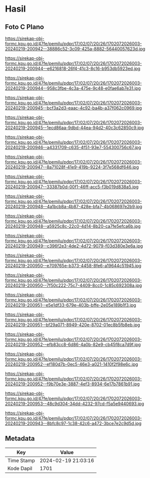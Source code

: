 # Hasil

## Foto C Plano

https://sirekap-obj-formc.kpu.go.id/47fe/pemilu/pdpr/17/02/07/20/26/1702072026003-20240219-200942--38886c52-3c09-425a-8882-56440057623d.jpg

https://sirekap-obj-formc.kpu.go.id/47fe/pemilu/pdpr/17/02/07/20/26/1702072026003-20240219-200944--e6216818-26f4-41c3-8c16-b953db5923ed.jpg

https://sirekap-obj-formc.kpu.go.id/47fe/pemilu/pdpr/17/02/07/20/26/1702072026003-20240219-200944--958c3fbe-4c3a-475e-9c48-e0fae6ab7e31.jpg

https://sirekap-obj-formc.kpu.go.id/47fe/pemilu/pdpr/17/02/07/20/26/1702072026003-20240219-200945--bcf3a2d3-eaac-4c92-ba4b-a37f062c0969.jpg

https://sirekap-obj-formc.kpu.go.id/47fe/pemilu/pdpr/17/02/07/20/26/1702072026003-20240219-200945--1ecd86aa-9dbd-44ea-94d2-40c3c62850c9.jpg

https://sirekap-obj-formc.kpu.go.id/47fe/pemilu/pdpr/17/02/07/20/26/1702072026003-20240219-200946--a4331709-c635-4f51-93e7-554300756c67.jpg

https://sirekap-obj-formc.kpu.go.id/47fe/pemilu/pdpr/17/02/07/20/26/1702072026003-20240219-200947--8a71028f-41e9-419b-9224-3f7e568df646.jpg

https://sirekap-obj-formc.kpu.go.id/47fe/pemilu/pdpr/17/02/07/20/26/1702072026003-20240219-200947--33387b0d-00f1-46ff-acc5-f3b019d838a5.jpg

https://sirekap-obj-formc.kpu.go.id/47fe/pemilu/pdpr/17/02/07/20/26/1702072026003-20240219-200948--4a1bcb8a-4b87-428e-bfa7-4b068697e2b9.jpg

https://sirekap-obj-formc.kpu.go.id/47fe/pemilu/pdpr/17/02/07/20/26/1702072026003-20240219-200948--a5925c8c-22c0-4d14-8b20-ca7fe5efca6b.jpg

https://sirekap-obj-formc.kpu.go.id/47fe/pemilu/pdpr/17/02/07/20/26/1702072026003-20240219-200949--c396f2e3-4de2-4d72-9079-f03d380e3e6a.jpg

https://sirekap-obj-formc.kpu.go.id/47fe/pemilu/pdpr/17/02/07/20/26/1702072026003-20240219-200950--e709765e-b373-4458-8fe6-a19644c51945.jpg

https://sirekap-obj-formc.kpu.go.id/47fe/pemilu/pdpr/17/02/07/20/26/1702072026003-20240219-200950--7f50c222-75c7-4409-8cc0-1c85c692308a.jpg

https://sirekap-obj-formc.kpu.go.id/47fe/pemilu/pdpr/17/02/07/20/26/1702072026003-20240219-200951--e5e1df33-679e-403b-bffe-2e05e189b1f3.jpg

https://sirekap-obj-formc.kpu.go.id/47fe/pemilu/pdpr/17/02/07/20/26/1702072026003-20240219-200951--bf29a071-8949-420e-8702-01ec8b5fb8eb.jpg

https://sirekap-obj-formc.kpu.go.id/47fe/pemilu/pdpr/17/02/07/20/26/1702072026003-20240219-200952--efb83cc8-6d86-4a0b-82e9-cb45f8ca7d9f.jpg

https://sirekap-obj-formc.kpu.go.id/47fe/pemilu/pdpr/17/02/07/20/26/1702072026003-20240219-200952--ef180d7b-0ec5-46e3-a021-1410f2f98e6c.jpg

https://sirekap-obj-formc.kpu.go.id/47fe/pemilu/pdpr/17/02/07/20/26/1702072026003-20240219-200952--f9b70e3e-3887-4ef3-8934-6e17b7861b91.jpg

https://sirekap-obj-formc.kpu.go.id/47fe/pemilu/pdpr/17/02/07/20/26/1702072026003-20240219-200953--48c9d304-34dd-4232-97cd-f5a5e9440693.jpg

https://sirekap-obj-formc.kpu.go.id/47fe/pemilu/pdpr/17/02/07/20/26/1702072026003-20240219-200943--8bfc8c97-1c38-42c6-a472-3bce7e2c9d5d.jpg


## Metadata

| Key        | Value               |
| ---------- | ------------------- |
| Time Stamp | 2024-02-19 21:03:16 |
| Kode Dapil | 1701                |



